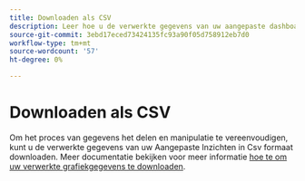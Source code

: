 ```yaml
---
title: Downloaden als CSV
description: Leer hoe u de verwerkte gegevens van uw aangepaste dashboardinzichten in CSV-indeling kunt downloaden.
source-git-commit: 3ebd17eced73424135fc93a90f05d758912eb7d0
workflow-type: tm+mt
source-wordcount: '57'
ht-degree: 0%

---
```


# Downloaden als CSV

Om het proces van gegevens het delen en manipulatie te vereenvoudigen, kunt u de verwerkte gegevens van uw Aangepaste Inzichten in Csv formaat downloaden. Meer documentatie bekijken voor meer informatie [hoe te om uw verwerkte grafiekgegevens te downloaden](./view-more.md#download-csv).

